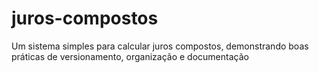 # juros-compostos
Um sistema simples para calcular juros compostos, demonstrando boas práticas de versionamento, organização e documentação
